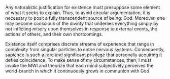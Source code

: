 Any naturalistic justification for existence must presuppose some element of what it seeks to explain. Thus, to avoid circular argumentation, it is necessary to posit a fully transcendent source of being: God. Moreover, one may become conscious of the divinty that underlies everything simply by not inflicting misery upon themselves in response to external events, the actions of others, and their own shortcomings.


Existence itself comprises discrete streams of experience that range in complexity from singular particles to entire nervous systems. Consequently, sapience is such a rare and significant privilege that personally acquiring it defies coincidence. To make sense of my circumstances, then, I must invoke the MWI and theorize that each mind subjectively perceives the world-branch in which it continuously grows in communion with God.
